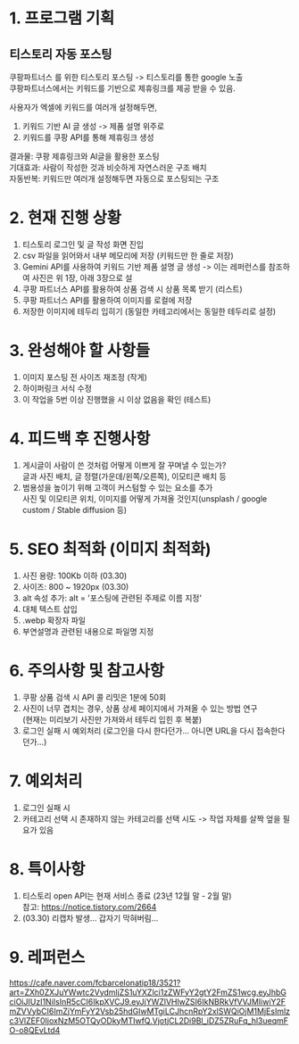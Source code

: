# 1. 프로그램 기획
## 티스토리 자동 포스팅

쿠팡파트너스 를 위한 티스토리 포스팅 -> 티스토리를 통한 google 노출  
쿠팡파트너스에서는 키워드를 기반으로 제휴링크를 제공 받을 수 있음.  

사용자가 엑셀에 키워드를 여러개 설정해두면,  
1. 키워드 기반 AI 글 생성 -> 제품 설명 위주로
2. 키워드를 쿠팡 API를 통해 제휴링크 생성

결과물: 쿠팡 제휴링크와 AI글을 활용한 포스팅  
기대효과: 사람이 작성한 것과 비슷하게 자연스러운 구조 배치  
자동반복: 키워드만 여러개 설정해두면 자동으로 포스팅되는 구조  

# 2. 현재 진행 상황
1. 티스토리 로그인 및 글 작성 화면 진입  
2. csv 파일을 읽어와서 내부 메모리에 저장 (키워드만 한 줄로 저장)  
3. Gemini API를 사용하여 키워드 기반 제품 설명 글 생성  -> 이는 레퍼런스를 참조하여 사진은 위 1장, 아래 3장으로 설
4. 쿠팡 파트너스 API를 활용하여 상품 검색 시 상품 목록 받기 (리스트)
5. 쿠팡 파트너스 API를 활용하여 이미지를 로컬에 저장
6. 저장한 이미지에 테두리 입히기 (동일한 카테고리에서는 동일한 테두리로 설정)

# 3. 완성해야 할 사항들
1. 이미지 포스팅 전 사이즈 재조정 (작게)
2. 하이퍼링크 서식 수정
3. 이 작업을 5번 이상 진행했을 시 이상 없음을 확인 (테스트)

# 4. 피드백 후 진행사항
1. 게시글이 사람이 쓴 것처럼 어떻게 이쁘게 잘 꾸며낼 수 있는가?  
   글과 사진 배치, 글 정렬(가운데/왼쪽/오른쪽), 이모티콘 배치 등
2. 범용성을 높이기 위해 고객이 커스텀할 수 있는 요소를 추가  
   사진 및 이모티콘 위치, 이미지를 어떻게 가져올 것인지(unsplash / google custom / Stable diffusion 등)

# 5. SEO 최적화 (이미지 최적화)
1. 사진 용량: 100Kb 이하 (03.30)
2. 사이즈: 800 ~ 1920px (03.30)
3. alt 속성 추가: alt = '포스팅에 관련된 주제로 이름 지정'
4. 대체 텍스트 삽입
5. .webp 확장자 파일
6. 부연설명과 관련된 내용으로 파일명 지정

# 6. 주의사항 및 참고사항
1. 쿠팡 상품 검색 시 API 콜 리밋은 1분에 50회
2. 사진이 너무 겹치는 경우, 상품 상세 페이지에서 가져올 수 있는 방법 연구  
   (현재는 미리보기 사진만 가져와서 테두리 입힌 후 복붙)
3. 로그인 실패 시 예외처리 (로그인을 다시 한다던가... 아니면 URL을 다시 접속한다던가...)

# 7. 예외처리
1. 로그인 실패 시
2. 카테고리 선택 시 존재하지 않는 카테고리를 선택 시도 -> 작업 자체를 살짝 엎을 필요가 있음

# 8. 특이사항
1. 티스토리 open API는 현재 서비스 종료 (23년 12월 말 - 2월 말)  
   참고: https://notice.tistory.com/2664
2. (03.30) 리캡차 발생... 갑자기 막혀버림...

# 9. 레퍼런스
https://cafe.naver.com/fcbarcelonatip18/3521?art=ZXh0ZXJuYWwtc2VydmljZS1uYXZlci1zZWFyY2gtY2FmZS1wcg.eyJhbGciOiJIUzI1NiIsInR5cCI6IkpXVCJ9.eyJjYWZlVHlwZSI6IkNBRkVfVVJMIiwiY2FmZVVybCI6ImZjYmFyY2Vsb25hdGlwMTgiLCJhcnRpY2xlSWQiOjM1MjEsImlzc3VlZEF0IjoxNzM5OTQyODkyMTIwfQ.VjotjCL2Di9Bl_iDZ5ZRuFq_hl3ueqmFO-o8QEvLtd4